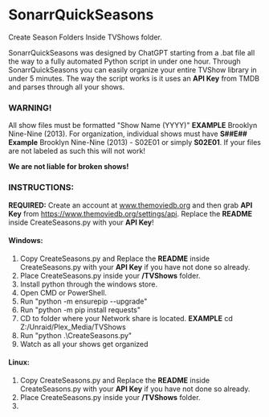 # SonarrQuickSeasons
Create Season Folders Inside TVShows folder.


SonarrQuickSeasons was designed by ChatGPT starting from a .bat file all the way to a fully automated Python script in under one hour. Through SonarrQuickSeasons you can easily organize your entire TVShow library in under 5 minutes. The way the script works is it uses an **API Key** from TMDB and parses through all your shows. 

### WARNING!
All show files must be formatted "Show Name (YYYY)" **EXAMPLE** Brooklyn Nine-Nine (2013). For organization, individual shows must have **S##E##** **Example** Brooklyn Nine-Nine (2013) - S02E01 or simply **S02E01**. If your files are not labeled as such this will not work! 

**We are not liable for broken shows!**


### INSTRUCTIONS:
**REQUIRED:**
Create an account at www.themoviedb.org and then grab **API Key** from https://www.themoviedb.org/settings/api. Replace the **README** inside CreateSeasons.py with your **API Key**!

#### Windows:
1. Copy CreateSeasons.py and Replace the **README** inside CreateSeasons.py with your **API Key** if you have not done so already.
2. Place CreateSeasons.py inside your **/TVShows** folder.
3. Install python through the windows store.
4. Open CMD or PowerShell.
5. Run "python -m ensurepip --upgrade"
6. Run "python -m pip install requests"
7. CD to folder where your Network share is located. **EXAMPLE** cd Z:/Unraid/Plex_Media/TVShows
8. Run "python .\CreateSeasons.py"
9. Watch as all your shows get organized

#### Linux:
1. Copy CreateSeasons.py and Replace the **README** inside CreateSeasons.py with your **API Key** if you have not done so already.
2. Place CreateSeasons.py inside your **/TVShows** folder.
3. 
